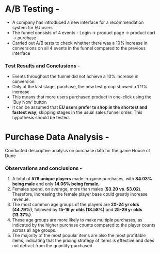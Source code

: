 # A/B Testing - 

- A company has introduced a new interface for a recommendation system for EU users
- The funnel consists of 4 events  - Login → product page → product cart → purchase
- Carried out A/B tests to check whether there was a 10% increase in conversions on all 4 events in the funnel compared to the previous interface

### Test Results and Conclusions - 

- Events throughout the funnel did not achieve a 10% increase in conversion
- Only at the last stage, purchase, the new test group showed a 1.11% increase
- This means that more users purchased product in one-click using the ‘Buy Now’ button
- It can be assumed that **EU users prefer to shop in the shortest and fastest way**, skipping stages in the usual sales funnel order. This hypothesis should be tested.


# Purchase Data Analysis - 

Conducted descriptive analysis on purchase data for the game House of Dune

### Observations and conclusions - 

1. A total of **576 unique players** made in-game purchases, with **84.03% being male** and only **14.06% being female**.
2. Females spend, on average, more than males (**$3.20 vs. $3.02**). Therefore, increasing the female player base could greatly increase revenue.
3. The most common age groups of the players are **20-24 yr olds (44.79%)**, followed by **15-19 yr olds (18.58%)** and **25-29 yr olds (13.37%)**.
4. These age groups are more likely to make multiple purchases, as indicated by the higher purchase counts compared to the player counts across all age groups.
5. The majority of the most popular items are also the most profitable items, indicating that the pricing strategy of items is effective and does not detract from the quantity purchased.